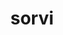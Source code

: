 ---
layout: post
title: sorvi
description: Finnish open government data
link: http://louhos.github.io/sorvi/
github: https://github.com/rOpenGov/sorvi
cran: http://cran.r-project.org/web/packages/sorvi/index.html
category: ropengov
tutorial: true
---